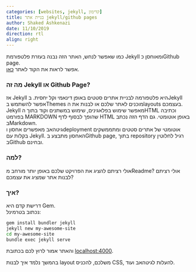```yaml
---
categories: [websites, jekyll, קדימון]
title: בניית אתר jekyll/github pages
author: Shaked Ashkenazi
date: 11/10/2019
direction: rtl
align: right
---
```

כמו שאפשר לנחש, האתר הזה נבנה בעזרת פלטפורמת Jekyll ומאוחסן כGithub page.  
אפשר לראות את הקוד לאתר [כאן](https://github.com/shaqash/shaqash.github.io).  

### מה זה Jekyll או Github Page?
אז Jekyll היא פלטפורמה לבניית אתרים סטטים באופן דינאמי וקל יחסית. בJekyll אפשר להשתמש בThemes מוכנים לאתר שלכם או לבנות את הlayouts בעצמכם. Jekyll מאפשר שימוש בפלאגינים, שימוש במשתנים וקוד בתוך הHTML וכתיבה בפורמט MARKDOWN שהופך לבסוף לדף HTML באופן אוטומטי.
גם הדף הזה נכתב בMarkdown.  
גיטהאב מאפשרים אחסון וdeployment אוטומטי של אתרים סטטים ומתממשקים בקלות עם Jekyll. האחסון מתבצע בGithub page, בתוך repository רגיל לחלוטין בGithub ובחינם.

###  למה?
אולי רציתם להציג את הפרויקט שלכם באופן יותר מורחב מReadme? אולי רציתם לבנות אתר שמציג את עצמכם?

### איך?
דרישת קדם היא Gem.  
נכתוב בטרמינל:  
```bash
gem install bundler jekyll
jekyll new my-awesome-site
cd my-awesome-site
bundle exec jekyll serve
```
והאתר אמור לרוץ לכם בכתובת [localhost:4000](http://localhost:4000).  
  
בהמשך נלמד איך לבנות layout משלכם, להכניס CSS, להעלות לגיטהאב ועוד.
